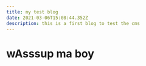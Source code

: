 ```yaml
---
title: my test blog
date: 2021-03-06T15:08:44.352Z
description: this is a first blog to test the cms
---
```

# wAsssup ma boy